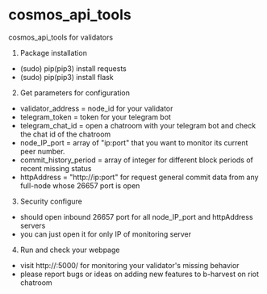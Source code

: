 # cosmos_api_tools
cosmos_api_tools for validators

1. Package installation

- (sudo) pip(pip3) install requests
- (sudo) pip(pip3) install flask

2. Get parameters for configuration

- validator_address = node_id for your validator
- telegram_token = token for your telegram bot
- telegram_chat_id = open a chatroom with your telegram bot and check the chat id of the chatroom
- node_IP_port = array of "ip:port" that you want to monitor its current peer number.
- commit_history_period = array of integer for different block periods of recent missing status
- httpAddress = "http://ip:port" for request general commit data from any full-node whose 26657 port is open


3. Security configure

- should open inbound 26657 port for all node_IP_port and httpAddress servers
- you can just open it for only IP of monitoring server

4. Run and check your webpage

- visit http://<monitoraddress>:5000/ for monitoring your validator's missing behavior
- please report bugs or ideas on adding new features to b-harvest on riot chatroom
